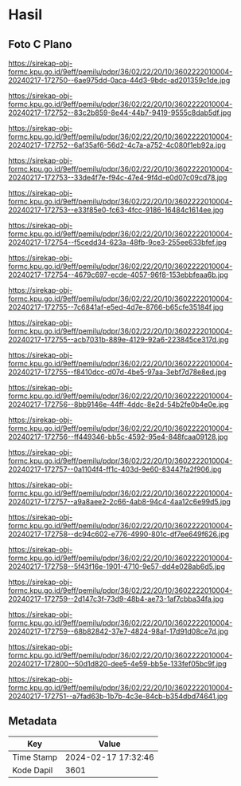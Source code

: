# Hasil

## Foto C Plano

https://sirekap-obj-formc.kpu.go.id/9eff/pemilu/pdpr/36/02/22/20/10/3602222010004-20240217-172750--6ae975dd-0aca-44d3-9bdc-ad201359c1de.jpg

https://sirekap-obj-formc.kpu.go.id/9eff/pemilu/pdpr/36/02/22/20/10/3602222010004-20240217-172752--83c2b859-8e44-44b7-9419-9555c8dab5df.jpg

https://sirekap-obj-formc.kpu.go.id/9eff/pemilu/pdpr/36/02/22/20/10/3602222010004-20240217-172752--6af35af6-56d2-4c7a-a752-4c080f1eb92a.jpg

https://sirekap-obj-formc.kpu.go.id/9eff/pemilu/pdpr/36/02/22/20/10/3602222010004-20240217-172753--33de4f7e-f94c-47e4-9f4d-e0d07c09cd78.jpg

https://sirekap-obj-formc.kpu.go.id/9eff/pemilu/pdpr/36/02/22/20/10/3602222010004-20240217-172753--e33f85e0-fc63-4fcc-9186-16484c1614ee.jpg

https://sirekap-obj-formc.kpu.go.id/9eff/pemilu/pdpr/36/02/22/20/10/3602222010004-20240217-172754--f5cedd34-623a-48fb-9ce3-255ee633bfef.jpg

https://sirekap-obj-formc.kpu.go.id/9eff/pemilu/pdpr/36/02/22/20/10/3602222010004-20240217-172754--4679c697-ecde-4057-96f8-153ebbfeaa6b.jpg

https://sirekap-obj-formc.kpu.go.id/9eff/pemilu/pdpr/36/02/22/20/10/3602222010004-20240217-172755--7c6841af-e5ed-4d7e-8766-b65cfe35184f.jpg

https://sirekap-obj-formc.kpu.go.id/9eff/pemilu/pdpr/36/02/22/20/10/3602222010004-20240217-172755--acb7031b-889e-4129-92a6-223845ce317d.jpg

https://sirekap-obj-formc.kpu.go.id/9eff/pemilu/pdpr/36/02/22/20/10/3602222010004-20240217-172755--f8410dcc-d07d-4be5-97aa-3ebf7d78e8ed.jpg

https://sirekap-obj-formc.kpu.go.id/9eff/pemilu/pdpr/36/02/22/20/10/3602222010004-20240217-172756--8bb9146e-44ff-4ddc-8e2d-54b2fe0b4e0e.jpg

https://sirekap-obj-formc.kpu.go.id/9eff/pemilu/pdpr/36/02/22/20/10/3602222010004-20240217-172756--ff449346-bb5c-4592-95e4-848fcaa09128.jpg

https://sirekap-obj-formc.kpu.go.id/9eff/pemilu/pdpr/36/02/22/20/10/3602222010004-20240217-172757--0a1104f4-ff1c-403d-9e60-83447fa2f906.jpg

https://sirekap-obj-formc.kpu.go.id/9eff/pemilu/pdpr/36/02/22/20/10/3602222010004-20240217-172757--a9a8aee2-2c66-4ab8-94c4-4aa12c6e99d5.jpg

https://sirekap-obj-formc.kpu.go.id/9eff/pemilu/pdpr/36/02/22/20/10/3602222010004-20240217-172758--dc94c602-e776-4990-801c-df7ee649f626.jpg

https://sirekap-obj-formc.kpu.go.id/9eff/pemilu/pdpr/36/02/22/20/10/3602222010004-20240217-172758--5f43f16e-1901-4710-9e57-dd4e028ab6d5.jpg

https://sirekap-obj-formc.kpu.go.id/9eff/pemilu/pdpr/36/02/22/20/10/3602222010004-20240217-172759--2d147c3f-73d9-48b4-ae73-1af7cbba34fa.jpg

https://sirekap-obj-formc.kpu.go.id/9eff/pemilu/pdpr/36/02/22/20/10/3602222010004-20240217-172759--68b82842-37e7-4824-98af-17d91d08ce7d.jpg

https://sirekap-obj-formc.kpu.go.id/9eff/pemilu/pdpr/36/02/22/20/10/3602222010004-20240217-172800--50d1d820-dee5-4e59-bb5e-133fef05bc9f.jpg

https://sirekap-obj-formc.kpu.go.id/9eff/pemilu/pdpr/36/02/22/20/10/3602222010004-20240217-172751--a7fad63b-1b7b-4c3e-84cb-b354dbd74641.jpg


## Metadata

| Key        | Value               |
| ---------- | ------------------- |
| Time Stamp | 2024-02-17 17:32:46 |
| Kode Dapil | 3601                |



